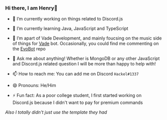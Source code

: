 ### Hi there, I am Henry👋

- 🔭 I’m currently working on things related to Discord.js

- 🌱 I’m currently learning Java, JavaScript and TypeScript

- 👯 I’m apart of Vade Development, and mainly foucsing on the music side of things for [Vade](https://vade-bot.com) bot. Occasionally, you could find me commenting on the [EvoBot](https://github.com/eritislami/evobot) repo

- 💬 Ask me about anything! Whether is MongoDB or any other JavaScript and Discord.js related question I will be more than happy to help with!

- 📫 How to reach me: You can add me on Discord `Hackel#1337`

- 😄 Pronouns: He/Him

- ⚡ Fun fact: As a poor college student, I first started working on Discord.js because I didn't want to pay for premium commands


_Also I totally didn't just use the template they had_
